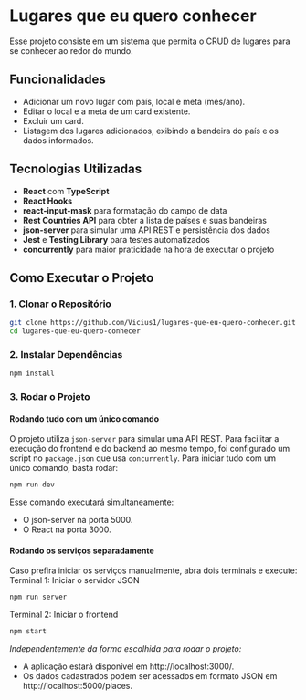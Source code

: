 #  Lugares que eu quero conhecer
   Esse projeto consiste em um sistema que permita o CRUD de lugares para se conhecer ao redor do mundo. 

## Funcionalidades
- Adicionar um novo lugar com país, local e meta (mês/ano).
- Editar o local e a meta de um card existente.
- Excluir um card.
- Listagem dos lugares adicionados, exibindo a bandeira do país e os dados informados.

## Tecnologias Utilizadas
- **React** com **TypeScript**
- **React Hooks**
- **react-input-mask** para formatação do campo de data
- **Rest Countries API** para obter a lista de países e suas bandeiras
- **json-server** para simular uma API REST e persistência dos dados
- **Jest** e **Testing Library** para testes automatizados
- **concurrently** para maior praticidade na hora de executar o projeto

## Como Executar o Projeto

### 1. Clonar o Repositório
```bash
git clone https://github.com/Vicius1/lugares-que-eu-quero-conhecer.git
cd lugares-que-eu-quero-conhecer
```
### 2. Instalar Dependências
```bash
npm install
````
### 3. Rodar o Projeto
#### Rodando tudo com um único comando
O projeto utiliza `json-server` para simular uma API REST. Para facilitar a execução do frontend e do backend ao mesmo tempo, foi configurado um script no `package.json` que usa `concurrently`.
Para iniciar tudo com um único comando, basta rodar:
```bash
npm run dev
```
Esse comando executará simultaneamente:
- O json-server na porta 5000.
- O React na porta 3000.
#### Rodando os serviços separadamente
Caso prefira iniciar os serviços manualmente, abra dois terminais e execute:
Terminal 1: Iniciar o servidor JSON

```bash
npm run server  
```
Terminal 2: Iniciar o frontend

```bash
npm start
```
*Independentemente da forma escolhida para rodar o projeto:*
- A aplicação estará disponível em http://localhost:3000/.
- Os dados cadastrados podem ser acessados em formato JSON em http://localhost:5000/places.
